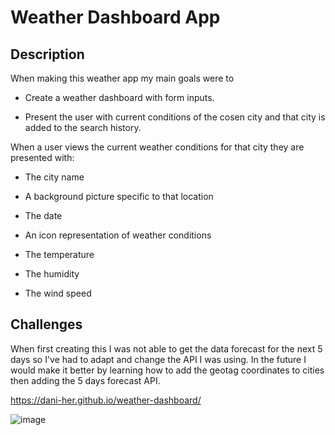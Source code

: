 # Weather Dashboard App

## Description

When making this weather app my main goals were to 

- Create a weather dashboard with form inputs.

- Present the user with current conditions of the cosen city and that city is added to the search history.

When a user views the current weather conditions for that city they are presented with:

- The city name

- A background picture specific to that location

- The date

- An icon representation of weather conditions

- The temperature

- The humidity

- The wind speed

## Challenges 

When first creating this I was not able to get the data forecast for the next 5 days so I've had to adapt and change the API I was using. 
In the future I would make it better by learning how to add the geotag coordinates to cities then adding the 5 days forecast API. 

https://dani-her.github.io/weather-dashboard/

![image](https://user-images.githubusercontent.com/118456219/226183447-56bb0984-01aa-4cd2-97b5-bc61ba7a9ae2.png)
